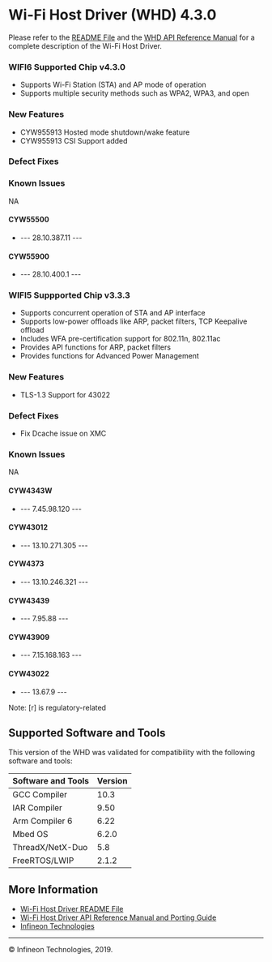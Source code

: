 # Wi-Fi Host Driver (WHD) 4.3.0
Please refer to the [README File](./README.md) and the [WHD API Reference Manual](https://infineon.github.io/wifi-host-driver/html/index.html) for a complete description of the Wi-Fi Host Driver.

### WIFI6 Supported Chip v4.3.0
* Supports Wi-Fi Station (STA) and AP mode of operation
* Supports multiple security methods such as WPA2, WPA3, and open

### New Features
* CYW955913 Hosted mode shutdown/wake feature
* CYW955913 CSI Support added

### Defect Fixes

### Known Issues
NA

#### CYW55500
* --- 28.10.387.11 ---

#### CYW55900
* --- 28.10.400.1 ---



### WIFI5 Suppported Chip v3.3.3

* Supports concurrent operation of STA and AP interface
* Supports low-power offloads like ARP, packet filters, TCP Keepalive offload
* Includes WFA pre-certification support for 802.11n, 802.11ac
* Provides API functions for ARP, packet filters
* Provides functions for Advanced Power Management

### New Features
* TLS-1.3 Support for 43022

### Defect Fixes
* Fix Dcache issue on XMC

### Known Issues
NA

#### CYW4343W
* --- 7.45.98.120 ---

#### CYW43012
* --- 13.10.271.305 ---

#### CYW4373
* --- 13.10.246.321 ---

#### CYW43439
* --- 7.95.88 ---

#### CYW43909
* --- 7.15.168.163 ---

#### CYW43022
* --- 13.67.9 ---


Note: [r] is regulatory-related

## Supported Software and Tools
This version of the WHD was validated for compatibility with the following software and tools:

| Software and Tools                                      | Version      |
| :---                                                    | :----        |
| GCC Compiler                                            | 10.3         |
| IAR Compiler                                            | 9.50         |
| Arm Compiler 6                                          | 6.22         |
| Mbed OS                                                 | 6.2.0        |
| ThreadX/NetX-Duo                                        | 5.8          |
| FreeRTOS/LWIP                                           | 2.1.2        |


## More Information
* [Wi-Fi Host Driver README File](./README.md)
* [Wi-Fi Host Driver API Reference Manual and Porting Guide](https://infineon.github.io/wifi-host-driver/html/index.html)
* [Infineon Technologies](http://www.infineon.com)

---
© Infineon Technologies, 2019.
